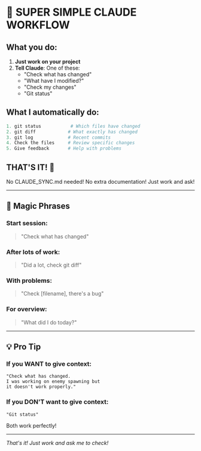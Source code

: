 # 🚀 SUPER SIMPLE CLAUDE WORKFLOW

## What you do:
1. **Just work on your project**
2. **Tell Claude**: One of these:
   - "Check what has changed"
   - "What have I modified?"
   - "Check my changes"
   - "Git status"

## What I automatically do:
```python
1. git status           # Which files have changed
2. git diff            # What exactly has changed
3. git log             # Recent commits
4. Check the files     # Review specific changes
5. Give feedback       # Help with problems
```

## THAT'S IT! 🎉

No CLAUDE_SYNC.md needed!
No extra documentation!
Just work and ask!

---

## 🎯 Magic Phrases

### Start session:
> "Check what has changed"

### After lots of work:
> "Did a lot, check git diff"

### With problems:
> "Check [filename], there's a bug"

### For overview:
> "What did I do today?"

---

## 💡 Pro Tip

### If you WANT to give context:
```
"Check what has changed. 
I was working on enemy spawning but 
it doesn't work properly."
```

### If you DON'T want to give context:
```
"Git status"
```

Both work perfectly!

---

*That's it! Just work and ask me to check!*